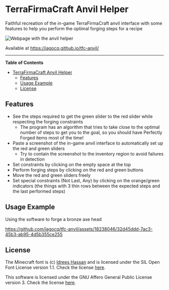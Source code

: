 # TerraFirmaCraft Anvil Helper

Faithful recreation of the in-game TerraFirmaCraft anvil interface with some features to help you perform the optimal forging steps for a recipe

![Webpage with the anvil helper](https://github.com/iagocq/tfc-anvil/assets/18238046/aa5c485a-28d1-4b99-88de-f1ef7c7c9f7b)

Available at https://iagocq.github.io/tfc-anvil/

---
**Table of Contents**
- [TerraFirmaCraft Anvil Helper](#terrafirmacraft-anvil-helper)
  - [Features](#features)
  - [Usage Example](#usage-example)
  - [License](#license)


## Features

- See the steps required to get the green slider to the red slider while respecting the forging constraints
  - The program has an algorithm that tries to take close to the optimal number of steps to get you to the goal, so you should have Perfectly Forged items most of the time!
- Paste a screenshot of the in-game anvil interface to automatically set up the red and green sliders
  - Try to contain the screenshot to the inventory region to avoid failures in detection
- Set constraints by clicking on the empty space at the top
- Perform forging steps by clicking on the red and green buttons
- Move the red and green sliders freely
- Set special constraints (Not Last, Any) by clicking on the orange/green indicators (the things with 3 thin rows between the expected steps and the last performed steps)

## Usage Example

Using the software to forge a bronze axe head

https://github.com/iagocq/tfc-anvil/assets/18238046/32d45ddd-7ac3-45b3-ab95-4d5b355ce255

## License

The Minecraft font is (c) [Idrees Hassan](https://github.com/IdreesInc) and is licensed under the SIL Open Font License version 1.1. Check the license [here](./Minecraft.otf.LICENSE).

This software is licensed under the GNU Affero General Public License version 3. Check the license [here](./LICENSE).
